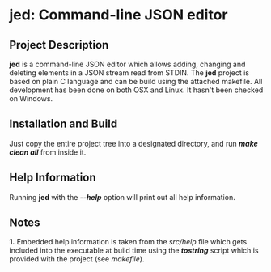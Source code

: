 # jed: Command-line JSON editor

## Project Description
**jed** is a command-line JSON editor which allows adding, changing and deleting elements in a JSON stream read from STDIN.
The **jed** project is based on plain C language and can be build using the attached makefile.
All development has been done on both OSX and Linux. It hasn't been checked on Windows.

## Installation and Build
Just copy the entire project tree into a designated directory, and run **_make clean all_** from inside it.

## Help Information
Running **jed** with the **_--help_** option will print out all help information.

## Notes
**1.**	Embedded help information is taken from the _src/help_ file which gets included into the executable at build time
	using the **_tostring_** script which is provided with the project (see _makefile_).

